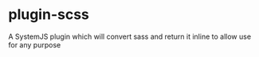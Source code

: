 # plugin-scss
A SystemJS plugin which will convert sass and return it inline to allow use for any purpose
